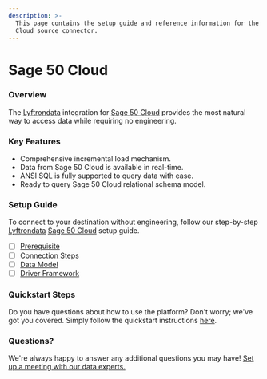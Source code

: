 ```yaml
---
description: >-
  This page contains the setup guide and reference information for the Sage 50
  Cloud source connector.
---
```


# Sage 50 Cloud

### Overview

The [Lyftrondata](https://www.lyftrondata.com/) integration for [Sage 50 Cloud](None/) provides the most natural way to access data while requiring no engineering.

### Key Features

* Comprehensive incremental load mechanism.
* Data from Sage 50 Cloud is available in real-time.
* ANSI SQL is fully supported to query data with ease.
* Ready to query Sage 50 Cloud relational schema model.

### Setup Guide

To connect to your destination without engineering, follow our step-by-step [Lyftrondata](https://www.lyftrondata.com/) [Sage 50 Cloud](None/) setup guide.

* [ ] [Prerequisite](prerequisite.md)
* [ ] [Connection Steps](connection-steps.md)
* [ ] [Data Model](data-model/erd.md)
* [ ] [Driver Framework](driver-framework/)

### Quickstart Steps

Do you have questions about how to use the platform? Don't worry; we've got you covered. Simply follow the quickstart instructions [here](../../).

### Questions? <a href="#questions" id="questions"></a>

We're always happy to answer any additional questions you may have! [Set up a meeting with our data experts.](https://www.lyftrondata.com/book-a-meeting/)
